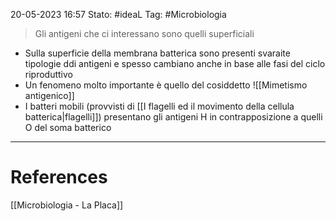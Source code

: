 20-05-2023 16:57
Stato: #ideaL
Tag: #Microbiologia 


> Gli antigeni che ci interessano sono quelli superficiali

- Sulla superficie della membrana batterica sono presenti svaraite tipologie ddi antigeni e spesso cambiano anche in base alle fasi del ciclo riproduttivo
- Un fenomeno molto importante è quello del cosiddetto ![[Mimetismo antigenico]]
- I batteri mobili (provvisti di [[I flagelli ed il movimento della cellula batterica|flagelli]]) presentano gli antigeni H in contrapposizione a quelli O del soma batterico

---
# References
[[Microbiologia - La Placa]]